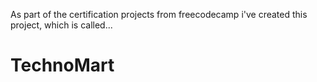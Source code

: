 As part of the certification projects from freecodecamp i've created this project, which is called...
# TechnoMart
